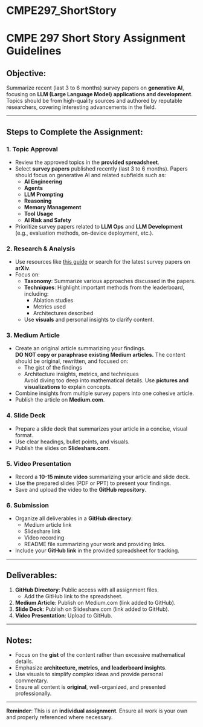 # CMPE297_ShortStory

#

# CMPE 297 Short Story Assignment Guidelines

## Objective:

Summarize recent (last 3 to 6 months) survey papers on **generative AI**, focusing on **LLM (Large Language Model) applications and development**. Topics should be from high-quality sources and authored by reputable researchers, covering interesting advancements in the field.

---

## Steps to Complete the Assignment:

### 1. **Topic Approval**

-   Review the approved topics in the **provided spreadsheet**.
-   Select **survey papers** published recently (last 3 to 6 months). Papers should focus on generative AI and related subfields such as:
    -   **AI Engineering**
    -   **Agents**
    -   **LLM Prompting**
    -   **Reasoning**
    -   **Memory Management**
    -   **Tool Usage**
    -   **AI Risk and Safety**
-   Prioritize survey papers related to **LLM Ops** and **LLM Development** (e.g., evaluation methods, on-device deployment, etc.).

### 2. **Research & Analysis**

-   Use resources like [this guide](https://github.com/aishwaryanr/awesome-generative-ai-guide/blob/main/research_updates/survey_papers.md) or search for the latest survey papers on **arXiv**.
-   Focus on:
    -   **Taxonomy**: Summarize various approaches discussed in the papers.
    -   **Techniques**: Highlight important methods from the leaderboard, including:
        -   Ablation studies
        -   Metrics used
        -   Architectures described
    -   Use **visuals** and personal insights to clarify content.

### 3. **Medium Article**

-   Create an original article summarizing your findings.  
    **DO NOT copy or paraphrase existing Medium articles.** The content should be original, rewritten, and focused on:
    -   The gist of the findings
    -   Architecture insights, metrics, and techniques  
        Avoid diving too deep into mathematical details. Use **pictures and visualizations** to explain concepts.
-   Combine insights from multiple survey papers into one cohesive article.
-   Publish the article on **Medium.com**.

### 4. **Slide Deck**

-   Prepare a slide deck that summarizes your article in a concise, visual format.
-   Use clear headings, bullet points, and visuals.
-   Publish the slides on **Slideshare.com**.

### 5. **Video Presentation**

-   Record a **10-15 minute video** summarizing your article and slide deck.
-   Use the prepared slides (PDF or PPT) to present your findings.
-   Save and upload the video to the **GitHub repository**.

### 6. **Submission**

-   Organize all deliverables in a **GitHub directory**:
    -   Medium article link
    -   Slideshare link
    -   Video recording
    -   README file summarizing your work and providing links.
-   Include your **GitHub link** in the provided spreadsheet for tracking.

---

## Deliverables:

1. **GitHub Directory**: Public access with all assignment files.
    - Add the GitHub link to the spreadsheet.
2. **Medium Article**: Publish on Medium.com (link added to GitHub).
3. **Slide Deck**: Publish on Slideshare.com (link added to GitHub).
4. **Video Presentation**: Upload to GitHub.

---

## Notes:

-   Focus on the **gist** of the content rather than excessive mathematical details.
-   Emphasize **architecture, metrics, and leaderboard insights**.
-   Use visuals to simplify complex ideas and provide personal commentary.
-   Ensure all content is **original**, well-organized, and presented professionally.

---

**Reminder**: This is an **individual assignment**. Ensure all work is your own and properly referenced where necessary.
